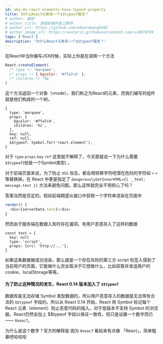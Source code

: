 ```yaml
---
id: why-do-react-elements-have-typeof-property
title: 为什么React元素有一个$$typeof属性？
# author: 莫珂
# author_title: 高级前端开发工程师
# author_url: https://github.com/edwardwang0302
# author_image_url: https://avatars1.githubusercontent.com/u/8874799
tags: ['React']
description: '为什么React元素有一个$$typeof属性？'
---
```

在React中当你编写JSX时候，实际上你是在调用一个方法
```js
React.createElement(
  /* type */ 'marquee',
  /* props */ { bgcolor: '#ffa7c4' },
  /* children */ 'hi'
)
```
<!--truncate-->
这个方法返回一个对象（vnode），我们称之为React的元素，而我们编写的组件就是他们构成的一个树。
```
{
  type: 'marquee',
  props: {
    bgcolor: '#ffa7c4',
    children: 'hi',
  },
  key: null,
  ref: null,
  $$typeof: Symbol.for('react.element'),
}
```
对于 `type` `props` `key` `ref` 这里就不解释了，今天那就说一下为什么需要 `$$typeof`(他是一个Symbol类型) 。

对于前端页面来说，为了防止 `XSS` 攻击，都会用转移字符吧潜在危险的字符如 `<` `>` 等替换掉。在 React 中更是指定了 `dangerouslySetInnerHTML={{ __html: message.text }}` 方法来避免问题。那么这样就完全不用担心了吗？

答案当然是否定的。假如前端期望从接口中获取一个字符串渲染在页面中
```js
render() {
  <div>{serverData.text}</div>
}
```
然而由于服务端在数据入库时存在漏洞，有用户恶意存入了这样的数据
```
const text = {
  key: null
  type: 'script',
  props: {src: 'http://...'},
}
```
如果这条数据被成功渲染，那么就是一个存在风险的第三方 script 标签入侵到了当前用户的页面，它能做什么完全取决于它想做什么，比如获取并发送用户的 cookie、localStorage等等。

#### 为了防止这种情况的发生，React 0.14 版本加入了 `$$typeof`

数据库是无法存储 Symbol 类型数据的，所以用户恶意存入的数据是无法带有合法的 `$$typeof` 字段的。所以从 React 0.14 开始，React 用 Symbol 标记每个 React 元素（element）防止恶意代码的插入。对于低版本不支持 Symbol 的浏览器，React仍然会加上 $$typeof 字段以保证一致性，但只是设置一个数字而已 —— `0xeac7`。

为什么是这个数字？官方的解释是 因为 `0xeac7` 看起来有点像 「React」，简单粗暴吧哈哈哈